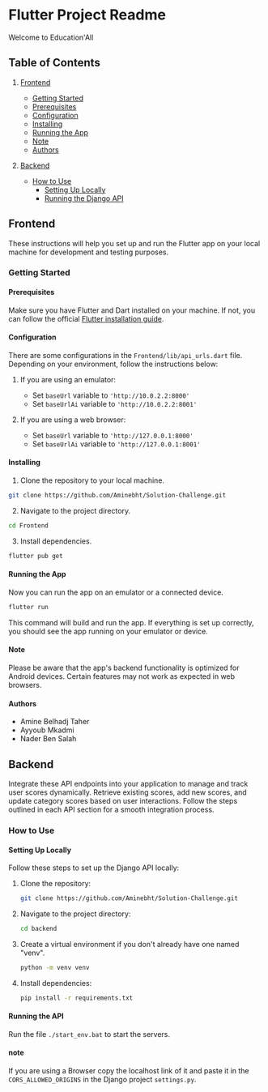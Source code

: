 # Flutter Project Readme

Welcome to Education'All

## Table of Contents

1. [Frontend](#frontend)
   - [Getting Started](#getting-started)
   - [Prerequisites](#prerequisites)
   - [Configuration](#configuration)
   - [Installing](#installing)
   - [Running the App](#running-the-app)
   - [Note](#note)
   - [Authors](#authors)

2. [Backend](#backend)
   - [How to Use](#how-to-use)
     - [Setting Up Locally](#setting-up-locally)
     - [Running the Django API](#running-the-django-api)

## Frontend

These instructions will help you set up and run the Flutter app on your local machine for development and testing purposes.

### Getting Started

#### Prerequisites

Make sure you have Flutter and Dart installed on your machine. If not, you can follow the official [Flutter installation guide](https://flutter.dev/docs/get-started/install).

#### Configuration

There are some configurations in the `Frontend/lib/api_urls.dart` file. Depending on your environment, follow the instructions below:

1. If you are using an emulator:
   - Set `baseUrl` variable to `'http://10.0.2.2:8000'`
   - Set `baseUrlAi` variable to `'http://10.0.2.2:8001'`

2. If you are using a web browser:
   - Set `baseUrl` variable to `'http://127.0.0.1:8000'`
   - Set `baseUrlAi` variable to `'http://127.0.0.1:8001'`

#### Installing

1. Clone the repository to your local machine.

```bash
git clone https://github.com/Aminebht/Solution-Challenge.git
```

2. Navigate to the project directory.

```bash
cd Frontend
```

3. Install dependencies.

```bash
flutter pub get
```

#### Running the App

Now you can run the app on an emulator or a connected device.

```bash
flutter run
```

This command will build and run the app. If everything is set up correctly, you should see the app running on your emulator or device.

#### Note

Please be aware that the app's backend functionality is optimized for Android devices. Certain features may not work as expected in web browsers.


#### Authors

- Amine Belhadj Taher
- Ayyoub Mkadmi
- Nader Ben Salah


## Backend

Integrate these API endpoints into your application to manage and track user scores dynamically. Retrieve existing scores, add new scores, and update category scores based on user interactions. Follow the steps outlined in each API section for a smooth integration process.

### How to Use

#### Setting Up Locally

Follow these steps to set up the Django API locally:

1. Clone the repository:

   ```bash
   git clone https://github.com/Aminebht/Solution-Challenge.git
   ```

2. Navigate to the project directory:

   ```bash
   cd backend
   ```

3. Create a virtual environment if you don't already have one named "venv".
   ```bash
   python -m venv venv
   ```

5. Install dependencies:

   ```bash
   pip install -r requirements.txt
   ```

#### Running the API

Run the file `./start_env.bat` to start the servers.
#### note
If you are using a Browser copy the localhost link of it and paste it in the `CORS_ALLOWED_ORIGINS` in the Django project `settings.py`.
